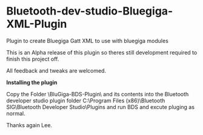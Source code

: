 # Bluetooth-dev-studio-Bluegiga-XML-Plugin
Plugin to create Bluegiga Gatt XML to use with bluegiga modules

This is an Alpha release of this plugin so theres still development required to finish this project off.

All feedback and tweaks are welcomed.

<b>Installing the plugin</b>

Copy the Folder \BluGiga-BDS-Plugin\ and its contents into the Bluetooth developer studio plugin folder
C:\Program Files (x86)\Bluetooth SIG\Bluetooth Developer Studio\Plugins
and run BDS and excute pluging as normal.

Thanks again 
Lee.
